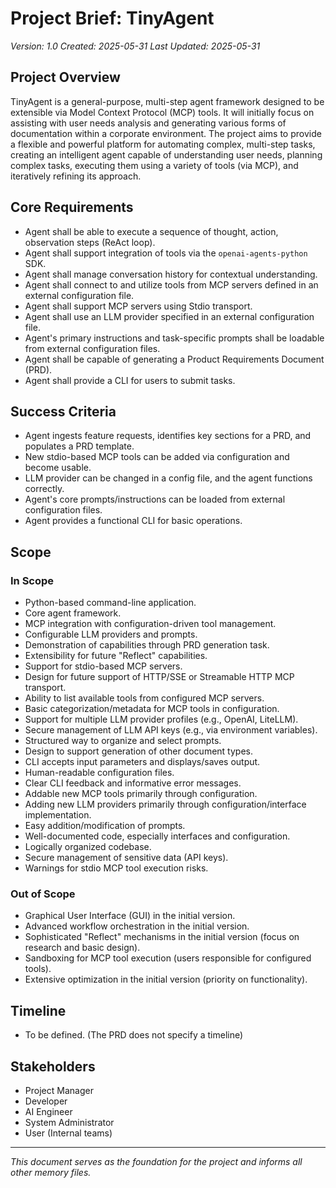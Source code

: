 # Project Brief: TinyAgent
*Version: 1.0*
*Created: 2025-05-31*
*Last Updated: 2025-05-31*

## Project Overview
TinyAgent is a general-purpose, multi-step agent framework designed to be extensible via Model Context Protocol (MCP) tools. It will initially focus on assisting with user needs analysis and generating various forms of documentation within a corporate environment. The project aims to provide a flexible and powerful platform for automating complex, multi-step tasks, creating an intelligent agent capable of understanding user needs, planning complex tasks, executing them using a variety of tools (via MCP), and iteratively refining its approach.

## Core Requirements
- Agent shall be able to execute a sequence of thought, action, observation steps (ReAct loop).
- Agent shall support integration of tools via the `openai-agents-python` SDK.
- Agent shall manage conversation history for contextual understanding.
- Agent shall connect to and utilize tools from MCP servers defined in an external configuration file.
- Agent shall support MCP servers using Stdio transport.
- Agent shall use an LLM provider specified in an external configuration file.
- Agent's primary instructions and task-specific prompts shall be loadable from external configuration files.
- Agent shall be capable of generating a Product Requirements Document (PRD).
- Agent shall provide a CLI for users to submit tasks.

## Success Criteria
- Agent ingests feature requests, identifies key sections for a PRD, and populates a PRD template.
- New stdio-based MCP tools can be added via configuration and become usable.
- LLM provider can be changed in a config file, and the agent functions correctly.
- Agent's core prompts/instructions can be loaded from external configuration files.
- Agent provides a functional CLI for basic operations.

## Scope
### In Scope
- Python-based command-line application.
- Core agent framework.
- MCP integration with configuration-driven tool management.
- Configurable LLM providers and prompts.
- Demonstration of capabilities through PRD generation task.
- Extensibility for future "Reflect" capabilities.
- Support for stdio-based MCP servers.
- Design for future support of HTTP/SSE or Streamable HTTP MCP transport.
- Ability to list available tools from configured MCP servers.
- Basic categorization/metadata for MCP tools in configuration.
- Support for multiple LLM provider profiles (e.g., OpenAI, LiteLLM).
- Secure management of LLM API keys (e.g., via environment variables).
- Structured way to organize and select prompts.
- Design to support generation of other document types.
- CLI accepts input parameters and displays/saves output.
- Human-readable configuration files.
- Clear CLI feedback and informative error messages.
- Addable new MCP tools primarily through configuration.
- Adding new LLM providers primarily through configuration/interface implementation.
- Easy addition/modification of prompts.
- Well-documented code, especially interfaces and configuration.
- Logically organized codebase.
- Secure management of sensitive data (API keys).
- Warnings for stdio MCP tool execution risks.

### Out of Scope
- Graphical User Interface (GUI) in the initial version.
- Advanced workflow orchestration in the initial version.
- Sophisticated "Reflect" mechanisms in the initial version (focus on research and basic design).
- Sandboxing for MCP tool execution (users responsible for configured tools).
- Extensive optimization in the initial version (priority on functionality).

## Timeline
- To be defined. (The PRD does not specify a timeline)

## Stakeholders
- Project Manager
- Developer
- AI Engineer
- System Administrator
- User (Internal teams)

---

*This document serves as the foundation for the project and informs all other memory files.* 